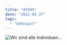 ```yaml
---
title: "#3385"
date: "2012-01-27"
tags:
  - "Geknipst"
---
```


![Wir sind alle Individuen…](/images/codecandies/mandarinen.jpg)
